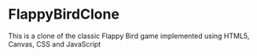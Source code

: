 # FlappyBirdClone
This is a clone of the classic Flappy Bird game implemented using HTML5, Canvas, CSS and JavaScript
